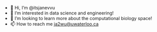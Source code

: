 - 👋 Hi, I’m @itsjanevvu
- 👀 I’m interested in  data science and engineering!
- 💞️ I’m looking to learn more about the computational biology space!
- 📫 How to reach me ja2wu@uwaterloo.ca

<!---
itsjanevvu/itsjanevvu is a ✨ special ✨ repository because its `README.md` (this file) appears on your GitHub profile.
You can click the Preview link to take a look at your changes.
--->
